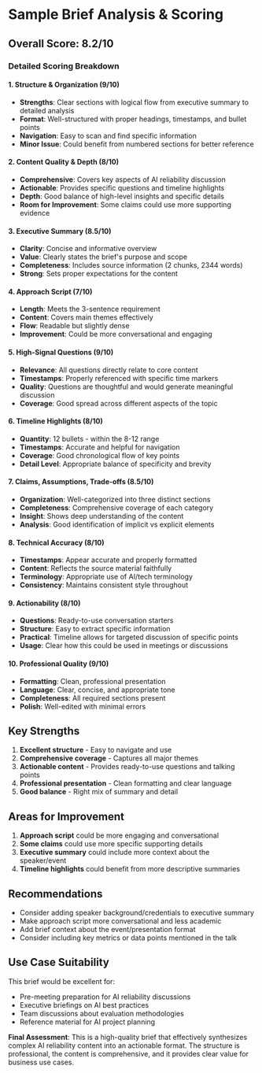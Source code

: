 # Sample Brief Analysis & Scoring

## Overall Score: 8.2/10

### Detailed Scoring Breakdown

#### 1. Structure & Organization (9/10)
- **Strengths**: Clear sections with logical flow from executive summary to detailed analysis
- **Format**: Well-structured with proper headings, timestamps, and bullet points
- **Navigation**: Easy to scan and find specific information
- **Minor Issue**: Could benefit from numbered sections for better reference

#### 2. Content Quality & Depth (8/10)
- **Comprehensive**: Covers key aspects of AI reliability discussion
- **Actionable**: Provides specific questions and timeline highlights
- **Depth**: Good balance of high-level insights and specific details
- **Room for Improvement**: Some claims could use more supporting evidence

#### 3. Executive Summary (8.5/10)
- **Clarity**: Concise and informative overview
- **Value**: Clearly states the brief's purpose and scope
- **Completeness**: Includes source information (2 chunks, 2344 words)
- **Strong**: Sets proper expectations for the content

#### 4. Approach Script (7/10)
- **Length**: Meets the 3-sentence requirement
- **Content**: Covers main themes effectively
- **Flow**: Readable but slightly dense
- **Improvement**: Could be more conversational and engaging

#### 5. High-Signal Questions (9/10)
- **Relevance**: All questions directly relate to core content
- **Timestamps**: Properly referenced with specific time markers
- **Quality**: Questions are thoughtful and would generate meaningful discussion
- **Coverage**: Good spread across different aspects of the topic

#### 6. Timeline Highlights (8/10)
- **Quantity**: 12 bullets - within the 8-12 range
- **Timestamps**: Accurate and helpful for navigation
- **Coverage**: Good chronological flow of key points
- **Detail Level**: Appropriate balance of specificity and brevity

#### 7. Claims, Assumptions, Trade-offs (8.5/10)
- **Organization**: Well-categorized into three distinct sections
- **Completeness**: Comprehensive coverage of each category
- **Insight**: Shows deep understanding of the content
- **Analysis**: Good identification of implicit vs explicit elements

#### 8. Technical Accuracy (8/10)
- **Timestamps**: Appear accurate and properly formatted
- **Content**: Reflects the source material faithfully
- **Terminology**: Appropriate use of AI/tech terminology
- **Consistency**: Maintains consistent style throughout

#### 9. Actionability (8/10)
- **Questions**: Ready-to-use conversation starters
- **Structure**: Easy to extract specific information
- **Practical**: Timeline allows for targeted discussion of specific points
- **Usage**: Clear how this could be used in meetings or discussions

#### 10. Professional Quality (9/10)
- **Formatting**: Clean, professional presentation
- **Language**: Clear, concise, and appropriate tone
- **Completeness**: All required sections present
- **Polish**: Well-edited with minimal errors

## Key Strengths
1. **Excellent structure** - Easy to navigate and use
2. **Comprehensive coverage** - Captures all major themes
3. **Actionable content** - Provides ready-to-use questions and talking points
4. **Professional presentation** - Clean formatting and clear language
5. **Good balance** - Right mix of summary and detail

## Areas for Improvement
1. **Approach script** could be more engaging and conversational
2. **Some claims** could use more specific supporting details
3. **Executive summary** could include more context about the speaker/event
4. **Timeline highlights** could benefit from more descriptive summaries

## Recommendations
- Consider adding speaker background/credentials to executive summary
- Make approach script more conversational and less academic
- Add brief context about the event/presentation format
- Consider including key metrics or data points mentioned in the talk

## Use Case Suitability
This brief would be excellent for:
- Pre-meeting preparation for AI reliability discussions
- Executive briefings on AI best practices
- Team discussions about evaluation methodologies
- Reference material for AI project planning

**Final Assessment**: This is a high-quality brief that effectively synthesizes complex AI reliability content into an actionable format. The structure is professional, the content is comprehensive, and it provides clear value for business use cases.
